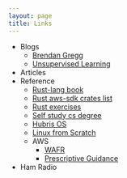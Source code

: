 ```yaml
---
layout: page
title: Links
---
```


 * Blogs
   * [Brendan Gregg](https://www.brendangregg.com)
   * [Unsupervised Learning](https://danielmiessler.com/)
 * Articles
 * Reference
   * [Rust-lang book](https://doc.rust-lang.org/book/)
   * [Rust aws-sdk crates list](https://docs.rs/releases/search?query=aws+sdk)
   * [Rust exercises](https://rust-exercises.com/)
   * [Self study cs degree](https://github.com/ossu/computer-science)
   * [Hubris OS](https://hubris.oxide.computer/reference/)
   * [Linux from Scratch](https://www.linuxfromscratch.org/)
   * AWS
     * [WAFR](https://docs.aws.amazon.com/wellarchitected/latest/framework/welcome.html)
     * [Prescriptive Guidance](https://aws.amazon.com/prescriptive-guidance/)
 * Ham Radio
